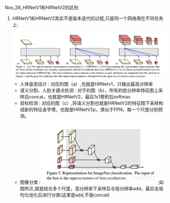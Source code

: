 Nov_28_HRNetV1和HRNetV2的区别

1. HRNetV1和HRNetV2其实不是版本迭代的过程,只是同一个网络用在不同任务上:![](./images/HRNetV1V2.png)
	- 人体姿态估计 : 对应的图（a）,也就是HRNetv1，只输出最高分辨率
	- 语义分割、人脸关键点检测 : 对于的图（b），所有的低分辨率特征图上采样后concat，也就是HRNetV2，最后1x1卷积后softmax
	- 目标检测 : 对应的图（c）,将语义分割也就是HRNetV2的特征图下采样构成新的特征金字塔，也就是HRNetV2p，类似于FPN，每一个尺度分别预测。
	- 图像分类 : ![](./images/HRNetV1V2_CLS.png);如图所示,就是结合多个尺度，高分辨率下采样后与低分辨率add，最后全局均匀池化后进行分类(这里是add,不是concat)